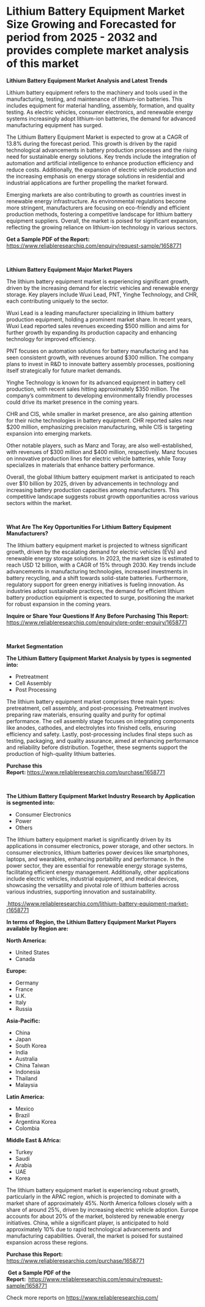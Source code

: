 <p><h1>Lithium Battery Equipment Market Size Growing and Forecasted for period from 2025 - 2032 and provides complete market analysis of this market</h1></p><p><strong>Lithium Battery Equipment Market Analysis and Latest Trends</strong></p>
<p><p>Lithium battery equipment refers to the machinery and tools used in the manufacturing, testing, and maintenance of lithium-ion batteries. This includes equipment for material handling, assembly, formation, and quality testing. As electric vehicles, consumer electronics, and renewable energy systems increasingly adopt lithium-ion batteries, the demand for advanced manufacturing equipment has surged.</p><p>The Lithium Battery Equipment Market is expected to grow at a CAGR of 13.8% during the forecast period. This growth is driven by the rapid technological advancements in battery production processes and the rising need for sustainable energy solutions. Key trends include the integration of automation and artificial intelligence to enhance production efficiency and reduce costs. Additionally, the expansion of electric vehicle production and the increasing emphasis on energy storage solutions in residential and industrial applications are further propelling the market forward.</p><p>Emerging markets are also contributing to growth as countries invest in renewable energy infrastructure. As environmental regulations become more stringent, manufacturers are focusing on eco-friendly and efficient production methods, fostering a competitive landscape for lithium battery equipment suppliers. Overall, the market is poised for significant expansion, reflecting the growing reliance on lithium-ion technology in various sectors.</p></p>
<p><strong>Get a Sample PDF of the Report:&nbsp;</strong> <a href="https://www.reliableresearchiq.com/enquiry/request-sample/1658771?utm_campaign=2237&utm_medium=2&utm_source=Github&utm_content=ia&utm_term=17022025&utm_id=lithium-battery-equipment">https://www.reliableresearchiq.com/enquiry/request-sample/1658771</a></p>
<p>&nbsp;</p>
<p><strong>Lithium Battery Equipment Major Market Players</strong></p>
<p><p>The lithium battery equipment market is experiencing significant growth, driven by the increasing demand for electric vehicles and renewable energy storage. Key players include Wuxi Lead, PNT, Yinghe Technology, and CHR, each contributing uniquely to the sector.</p><p>Wuxi Lead is a leading manufacturer specializing in lithium battery production equipment, holding a prominent market share. In recent years, Wuxi Lead reported sales revenues exceeding $500 million and aims for further growth by expanding its production capacity and enhancing technology for improved efficiency.</p><p>PNT focuses on automation solutions for battery manufacturing and has seen consistent growth, with revenues around $300 million. The company plans to invest in R&D to innovate battery assembly processes, positioning itself strategically for future market demands.</p><p>Yinghe Technology is known for its advanced equipment in battery cell production, with recent sales hitting approximately $350 million. The company’s commitment to developing environmentally friendly processes could drive its market presence in the coming years.</p><p>CHR and CIS, while smaller in market presence, are also gaining attention for their niche technologies in battery equipment. CHR reported sales near $200 million, emphasizing precision manufacturing, while CIS is targeting expansion into emerging markets.</p><p>Other notable players, such as Manz and Toray, are also well-established, with revenues of $300 million and $400 million, respectively. Manz focuses on innovative production lines for electric vehicle batteries, while Toray specializes in materials that enhance battery performance.</p><p>Overall, the global lithium battery equipment market is anticipated to reach over $10 billion by 2025, driven by advancements in technology and increasing battery production capacities among manufacturers. This competitive landscape suggests robust growth opportunities across various sectors within the market.</p></p>
<p>&nbsp;</p>
<p><strong>What Are The Key Opportunities For Lithium Battery Equipment Manufacturers?</strong></p>
<p><p>The lithium battery equipment market is projected to witness significant growth, driven by the escalating demand for electric vehicles (EVs) and renewable energy storage solutions. In 2023, the market size is estimated to reach USD 12 billion, with a CAGR of 15% through 2030. Key trends include advancements in manufacturing technologies, increased investments in battery recycling, and a shift towards solid-state batteries. Furthermore, regulatory support for green energy initiatives is fueling innovation. As industries adopt sustainable practices, the demand for efficient lithium battery production equipment is expected to surge, positioning the market for robust expansion in the coming years.</p></p>
<p><strong>Inquire or Share Your Questions If Any Before Purchasing This Report:</strong> <a href="https://www.reliableresearchiq.com/enquiry/pre-order-enquiry/1658771?utm_campaign=2237&utm_medium=2&utm_source=Github&utm_content=ia&utm_term=17022025&utm_id=lithium-battery-equipment">https://www.reliableresearchiq.com/enquiry/pre-order-enquiry/1658771</a></p>
<p>&nbsp;</p>
<p><strong>Market Segmentation</strong></p>
<p><strong>The Lithium Battery Equipment Market Analysis by types is segmented into:</strong></p>
<p><ul><li>Pretreatment</li><li>Cell Assembly</li><li>Post Processing</li></ul></p>
<p><p>The lithium battery equipment market comprises three main types: pretreatment, cell assembly, and post-processing. Pretreatment involves preparing raw materials, ensuring quality and purity for optimal performance. The cell assembly stage focuses on integrating components like anodes, cathodes, and electrolytes into finished cells, ensuring efficiency and safety. Lastly, post-processing includes final steps such as testing, packaging, and quality assurance, aimed at enhancing performance and reliability before distribution. Together, these segments support the production of high-quality lithium batteries.</p></p>
<p><strong>Purchase this Report:&nbsp;</strong><a href="https://www.reliableresearchiq.com/purchase/1658771?utm_campaign=2237&utm_medium=2&utm_source=Github&utm_content=ia&utm_term=17022025&utm_id=lithium-battery-equipment">https://www.reliableresearchiq.com/purchase/1658771</a></p>
<p>&nbsp;</p>
<p><strong>The Lithium Battery Equipment Market Industry Research by Application is segmented into:</strong></p>
<p><ul><li>Consumer Electronics</li><li>Power</li><li>Others</li></ul></p>
<p><p>The lithium battery equipment market is significantly driven by its applications in consumer electronics, power storage, and other sectors. In consumer electronics, lithium batteries power devices like smartphones, laptops, and wearables, enhancing portability and performance. In the power sector, they are essential for renewable energy storage systems, facilitating efficient energy management. Additionally, other applications include electric vehicles, industrial equipment, and medical devices, showcasing the versatility and pivotal role of lithium batteries across various industries, supporting innovation and sustainability.</p></p>
<p><a href="https://www.reliableresearchiq.com/lithium-battery-equipment-market-r1658771?utm_campaign=2237&utm_medium=2&utm_source=Github&utm_content=ia&utm_term=17022025&utm_id=lithium-battery-equipment">&nbsp;https://www.reliableresearchiq.com/lithium-battery-equipment-market-r1658771</a></p>
<p><strong>In terms of Region, the Lithium Battery Equipment Market Players available by Region are:</strong></p>
<p>
    <p> <strong> North America: </strong>
        <ul>
            <li>United States</li>
            <li>Canada</li>
        </ul>
        </p> 
    <p> <strong> Europe: </strong>
        <ul>
            <li>Germany</li>
            <li>France</li>
            <li>U.K.</li>
            <li>Italy</li>
            <li>Russia</li>
        </ul>
        </p> 
    <p> <strong> Asia-Pacific: </strong>
        <ul>
            <li>China</li>
            <li>Japan</li>
            <li>South Korea</li>
            <li>India</li>
            <li>Australia</li>
            <li>China Taiwan</li>
            <li>Indonesia</li>
            <li>Thailand</li>
            <li>Malaysia</li>
        </ul>
        </p> 
    <p> <strong> Latin America: </strong>
        <ul>
            <li>Mexico</li>
            <li>Brazil</li>
            <li>Argentina Korea</li>
            <li>Colombia</li>
        </ul>
        </p> 
    <p> <strong> Middle East & Africa: </strong>
        <ul>
            <li>Turkey</li>
            <li>Saudi</li>
            <li>Arabia</li>
            <li>UAE</li>
            <li>Korea</li>
        </ul>
    </p>
    </p>
<p><p>The lithium battery equipment market is experiencing robust growth, particularly in the APAC region, which is projected to dominate with a market share of approximately 45%. North America follows closely with a share of around 25%, driven by increasing electric vehicle adoption. Europe accounts for about 20% of the market, bolstered by renewable energy initiatives. China, while a significant player, is anticipated to hold approximately 10% due to rapid technological advancements and manufacturing capabilities. Overall, the market is poised for sustained expansion across these regions.</p></p>
<p><strong>Purchase this Report: </strong><a href="https://www.reliableresearchiq.com/purchase/1658771?utm_campaign=2237&utm_medium=2&utm_source=Github&utm_content=ia&utm_term=17022025&utm_id=lithium-battery-equipment">https://www.reliableresearchiq.com/purchase/1658771</a></p>
<p>&nbsp;<strong>Get a Sample PDF of the Report:&nbsp;&nbsp;</strong><a href="https://www.reliableresearchiq.com/enquiry/request-sample/1658771?utm_campaign=2237&utm_medium=2&utm_source=Github&utm_content=ia&utm_term=17022025&utm_id=lithium-battery-equipment">https://www.reliableresearchiq.com/enquiry/request-sample/1658771</a></p>
<p><strong></strong></p>
<p>Check more reports on <a href="https://www.reliableresearchiq.com/?utm_campaign=2237&utm_medium=2&utm_source=Github&utm_content=ia&utm_term=17022025&utm_id=lithium-battery-equipment">https://www.reliableresearchiq.com/</a></p>